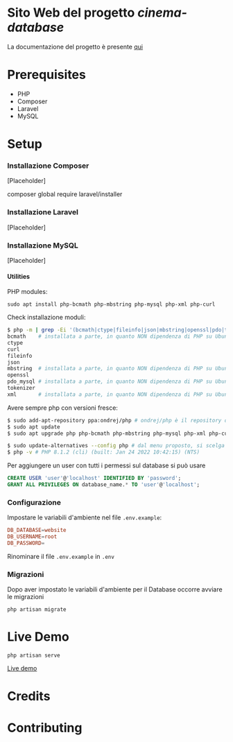 # Sito Web del progetto *cinema-database*

La documentazione del progetto è presente [qui](https://github.com/picred/cinema-database/tree/main/data/Documentazione.pdf)

# Prerequisites

- PHP
- Composer
- Laravel
- MySQL


# Setup

### Installazione Composer
[Placeholder]

composer global require laravel/installer

### Installazione Laravel
[Placeholder]


### Installazione MySQL
[Placeholder]

#### Utilities
PHP modules:

`sudo apt install php-bcmath php-mbstring php-mysql php-xml php-curl`

Check installazione moduli:

```bash
$ php -m | grep -Ei '(bcmath|ctype|fileinfo|json|mbstring|openssl|pdo|tokenizer|^xml$|curl)'
bcmath    # installata a parte, in quanto NON dipendenza di PHP su Ubuntu 18.04
ctype
curl
fileinfo
json
mbstring  # installata a parte, in quanto NON dipendenza di PHP su Ubuntu 18.04
openssl
pdo_mysql # installata a parte, in quanto NON dipendenza di PHP su Ubuntu 18.04
tokenizer
xml       # installata a parte, in quanto NON dipendenza di PHP su Ubuntu 18.04
```

Avere sempre php con versioni fresce: 

```bash
$ sudo add-apt-repository ppa:ondrej/php # ondrej/php è il repository deb semi-ufficiale per PHP 
$ sudo apt update
$ sudo apt upgrade php php-bcmath php-mbstring php-mysql php-xml php-curl -y # si aggiornano esplicitamente anche i pacchetti necessari, per sicurezza

$ sudo update-alternatives --config php # dal menu proposto, si scelga PHP 8.x come nuovo default
$ php -v # PHP 8.1.2 (cli) (built: Jan 24 2022 10:42:15) (NTS)
```


Per aggiungere un user con tutti i permessi sul database si può usare 

```sql
CREATE USER 'user'@'localhost' IDENTIFIED BY 'password';
GRANT ALL PRIVILEGES ON database_name.* TO 'user'@'localhost';
```

### Configurazione 
Impostare le variabili d'ambiente nel file `.env.example`:

```conf
DB_DATABASE=website
DB_USERNAME=root
DB_PASSWORD=
```

Rinominare il file `.env.example` in `.env` 


### Migrazioni
Dopo aver impostato le variabili d'ambiente per il Database occorre avviare le migrazioni

`php artisan migrate`


# Live Demo

`php artisan serve`

[Live demo](http://localhost:8080)


# Credits


# Contributing